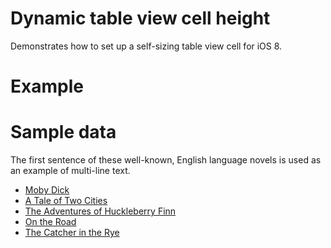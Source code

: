 # Dynamic table view cell height
Demonstrates how to set up a self-sizing table view cell for iOS 8.

# Example

# Sample data
The first sentence of these well-known, English language novels is used as an example of multi-line text.

- [Moby Dick](http://www.amazon.com/Moby-Dick-Bantam-Classics-Herman-Melville/dp/0553213113)
- [A Tale of Two Cities](http://www.amazon.com/Tale-Cities-Dover-Thrift-Editions/dp/0486406512)
- [The Adventures of Huckleberry Finn](http://www.amazon.com/Adventures-Huckleberry-Finn-Mark-Twain/dp/0486280616)
- [On the Road](http://www.amazon.com/On-Road-Jack-Kerouac/dp/0140283293)
- [The Catcher in the Rye](http://www.amazon.com/The-Catcher-Rye-J-D-Salinger/dp/0316769487)
